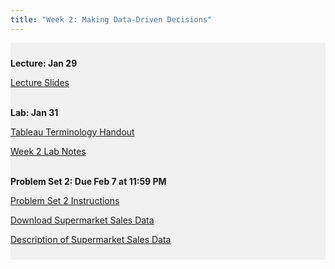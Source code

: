 ```yaml
---
title: "Week 2: Making Data-Driven Decisions"
---
```


<div style="background-color:rgba(0, 0, 0, 0.0470588); text-align:left; vertical-align: middle; padding:10px 0;">

<b>Lecture: Jan 29</b> <br>


<a  href="/materials/unit_00/week_02/lecture_00_week_02.html" target="_blank">Lecture Slides</a> <br> <br>


<b>Lab: Jan 31</b> <br>


<a  href="/materials/unit_00/week_01/handout_00_week_01.html" target="_blank">Tableau Terminology Handout</a> <br>

<a  href="/materials/unit_00/week_02/lab_00_week_02.html" target="_blank">Week 2 Lab Notes</a> <br> <br>


<b>Problem Set 2: Due Feb 7 at 11:59 PM</b> <br>

<a  href="/materials/unit_00/week_02/ps2.html" target="_blank">Problem Set 2 Instructions</a> <br>

<a  href="/materials/unit_00/inputs/supermarket_sales.csv" download>Download Supermarket Sales Data</a> <br>

<a  href="/materials/unit_00/inputs/supermarketdata_describe.html" target="_blank">Description of Supermarket Sales Data</a>

</div>

<br> 
